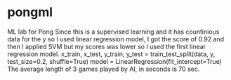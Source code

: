 # pongml
ML lab for Pong
Since this is a supervised learning and it has countinious data for the y so I used linear regression model, I got the score of 0.92 and then I applied SVM but my scores was lower so I used the first linear regression model.
x_train, x_test, y_train, y_test = train_test_split(data, y, test_size=0.2, shuffle=True)
model = LinearRegression(fit_intercept=True)
The average length of 3 games played by AI, in seconds is 70 sec.
